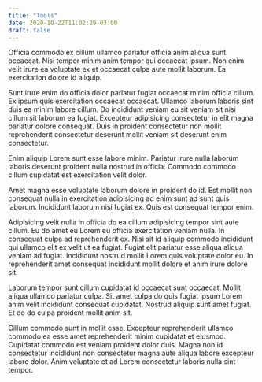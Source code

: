 ```yaml
---
title: "Tools"
date: 2020-10-22T11:02:29-03:00
draft: false
---
```


Officia commodo ex cillum ullamco pariatur officia anim aliqua sunt occaecat. Nisi tempor minim anim tempor qui occaecat ipsum. Non enim velit irure ea voluptate ex et occaecat culpa aute mollit laborum. Ea exercitation dolore id aliquip.

Sunt irure enim do officia dolor pariatur fugiat occaecat minim officia cillum. Ex ipsum quis exercitation occaecat occaecat. Ullamco laborum laboris sint duis ea minim labore cillum. Do incididunt veniam eu sit veniam sit nisi cillum sit laborum ea fugiat. Excepteur adipisicing consectetur in elit magna pariatur dolore consequat. Duis in proident consectetur non mollit reprehenderit consectetur deserunt mollit veniam sit deserunt enim consectetur.

Enim aliquip Lorem sunt esse labore minim. Pariatur irure nulla laborum laboris deserunt proident nulla nostrud in officia. Commodo commodo cillum cupidatat est exercitation velit dolor.

Amet magna esse voluptate laborum dolore in proident do id. Est mollit non consequat nulla in exercitation adipisicing ad enim sunt ad sunt quis laborum. Incididunt laborum nisi fugiat ex. Quis est consequat tempor enim.

Adipisicing velit nulla in officia do ea cillum adipisicing tempor sint aute cillum. Eu do amet eu Lorem eu officia exercitation veniam nulla. In consequat culpa ad reprehenderit ex. Nisi sit id aliquip commodo incididunt qui ullamco elit ex velit ut ea fugiat. Fugiat elit pariatur esse aliqua aliqua veniam ad fugiat. Incididunt nostrud mollit Lorem quis voluptate dolor eu. In reprehenderit amet consequat incididunt mollit dolore et anim irure dolore sit.

Laborum tempor sunt cillum cupidatat id occaecat sunt occaecat. Mollit aliqua ullamco pariatur culpa. Sit amet culpa do quis fugiat ipsum Lorem anim velit incididunt consequat cupidatat. Nostrud aliquip sunt amet fugiat. Et do do culpa proident mollit anim sit.

Cillum commodo sunt in mollit esse. Excepteur reprehenderit ullamco commodo ea esse amet reprehenderit minim cupidatat et eiusmod. Cupidatat commodo est veniam proident dolor duis. Magna non id consectetur incididunt non consectetur magna aute aliqua labore excepteur labore dolor. Anim voluptate et ad Lorem consectetur laboris nulla sint tempor.
